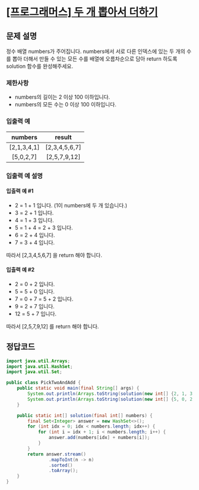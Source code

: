 # [\[프로그래머스\] 두 개 뽑아서 더하기](https://programmers.co.kr/learn/courses/30/lessons/68644)

## 문제 설명
정수 배열 numbers가 주어집니다. numbers에서 서로 다른 인덱스에 있는 두 개의 수를 뽑아 더해서 만들 수 있는 모든 수를 배열에 오름차순으로 담아 return 하도록 solution 함수를 완성해주세요.

### 제한사항
- numbers의 길이는 2 이상 100 이하입니다.
- numbers의 모든 수는 0 이상 100 이하입니다.

### 입출력 예
numbers | result
:---: | :---:
[2,1,3,4,1] | [2,3,4,5,6,7]
[5,0,2,7] | [2,5,7,9,12]

### 입출력 예 설명
#### 입출력 예 #1
- 2 = 1 + 1 입니다. (1이 numbers에 두 개 있습니다.)
- 3 = 2 + 1 입니다.
- 4 = 1 + 3 입니다.
- 5 = 1 + 4 = 2 + 3 입니다.
- 6 = 2 + 4 입니다.
- 7 = 3 + 4 입니다.

따라서 [2,3,4,5,6,7] 을 return 해야 합니다.

#### 입출력 예 #2

- 2 = 0 + 2 입니다.
- 5 = 5 + 0 입니다.
- 7 = 0 + 7 = 5 + 2 입니다.
- 9 = 2 + 7 입니다.
- 12 = 5 + 7 입니다.

따라서 [2,5,7,9,12] 를 return 해야 합니다.

## 정답코드

```java
import java.util.Arrays;
import java.util.HashSet;
import java.util.Set;

public class PickTwoAndAdd {
    public static void main(final String[] args) {
        System.out.println(Arrays.toString(solution(new int[] {2, 1, 3, 4, 1})));
        System.out.println(Arrays.toString(solution(new int[] {5, 0, 2, 7})));
    }

    public static int[] solution(final int[] numbers) {
        final Set<Integer> answer = new HashSet<>();
        for (int idx = 0; idx < numbers.length; idx++) {
            for (int i = idx + 1; i < numbers.length; i++) {
                answer.add(numbers[idx] + numbers[i]);
            }
        }
        return answer.stream()
                .mapToInt(n -> n)
                .sorted()
                .toArray();
    }
}
```
